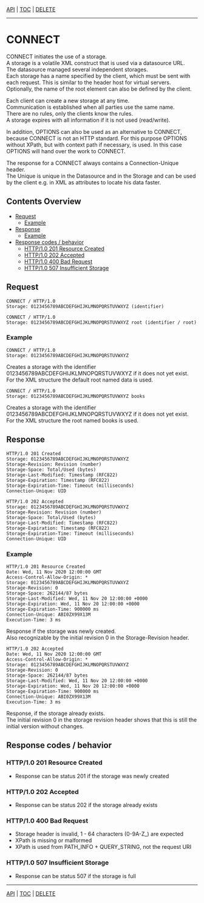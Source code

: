 [API](api.md) | [TOC](README.md) | [DELETE](api-delete.md)
- - -

# CONNECT

CONNECT initiates the use of a storage.  
A storage is a volatile XML construct that is used via a datasource URL.  
The datasource managed several independent storages.  
Each storage has a name specified by the client, which must be sent with each
request. This is similar to the header host for virtual servers.  
Optionally, the name of the root element can also be defined by the client.

Each client can create a new storage at any time.  
Communication is established when all parties use the same name.  
There are no rules, only the clients know the rules.  
A storage expires with all information if it is not used (read/write).

In addition, OPTIONS can also be used as an alternative to CONNECT, because
CONNECT is not an HTTP standard. For this purpose OPTIONS without XPath, but
with context path if necessary, is used. In this case OPTIONS will hand over
the work to CONNECT.

The response for a CONNECT always contains a Connection-Unique header.  
The Unique is unique in the Datasource and in the Storage and can be used by the
client e.g. in XML as attributes to locate his data faster.


## Contents Overview

* [Request](#request)
  * [Example](#example)
* [Response](#response)
  * [Example](#example-1)
* [Response codes / behavior](#response-codes--behavior)  
  * [HTTP/1.0 201 Resource Created](#http10-201-resource-created)
  * [HTTP/1.0 202 Accepted](#http10-202-accepted)
  * [HTTP/1.0 400 Bad Request](#http10-400-bad-request)
  * [HTTP/1.0 507 Insufficient Storage](#http10-507-insufficient-storage)


## Request

```
CONNECT / HTTP/1.0
Storage: 0123456789ABCDEFGHIJKLMNOPQRSTUVWXYZ (identifier)
```
``` 
CONNECT / HTTP/1.0
Storage: 0123456789ABCDEFGHIJKLMNOPQRSTUVWXYZ root (identifier / root)
```

### Example

```
CONNECT / HTTP/1.0
Storage: 0123456789ABCDEFGHIJKLMNOPQRSTUVWXYZ
```
Creates a storage with the identifier 0123456789ABCDEFGHIJKLMNOPQRSTUVWXYZ if
it does not yet exist.  
For the XML structure the default root named data is used.

``` 
CONNECT / HTTP/1.0
Storage: 0123456789ABCDEFGHIJKLMNOPQRSTUVWXYZ books
```
Creates a storage with the identifier 0123456789ABCDEFGHIJKLMNOPQRSTUVWXYZ if
it does not yet exist.  
For the XML structure the root named books is used.


## Response

```
HTTP/1.0 201 Created
Storage: 0123456789ABCDEFGHIJKLMNOPQRSTUVWXYZ
Storage-Revision: Revision (number) 
Storage-Space: Total/Used (bytes)
Storage-Last-Modified: Timestamp (RFC822)
Storage-Expiration: Timestamp (RFC822)
Storage-Expiration-Time: Timeout (milliseconds)
Connection-Unique: UID
```
``` 
HTTP/1.0 202 Accepted
Storage: 0123456789ABCDEFGHIJKLMNOPQRSTUVWXYZ
Storage-Revision: Revision (number)
Storage-Space: Total/Used (bytes)
Storage-Last-Modified: Timestamp (RFC822)
Storage-Expiration: Timestamp (RFC822)
Storage-Expiration-Time: Timeout (milliseconds)
Connection-Unique: UID
```

### Example

```
HTTP/1.0 201 Resource Created
Date: Wed, 11 Nov 2020 12:00:00 GMT
Access-Control-Allow-Origin: *
Storage: 0123456789ABCDEFGHIJKLMNOPQRSTUVWXYZ
Storage-Revision: 0
Storage-Space: 262144/87 bytes
Storage-Last-Modified: Wed, 11 Nov 20 12:00:00 +0000
Storage-Expiration: Wed, 11 Nov 20 12:00:00 +0000
Storage-Expiration-Time: 900000 ms
Connection-Unique: ABI0ZX99X13M
Execution-Time: 3 ms
```
Response if the storage was newly created.  
Also recognizable by the initial revision 0 in the Storage-Revision header.

```
HTTP/1.0 202 Accepted
Date: Wed, 11 Nov 2020 12:00:00 GMT
Access-Control-Allow-Origin: *
Storage: 0123456789ABCDEFGHIJKLMNOPQRSTUVWXYZ
Storage-Revision: 0
Storage-Space: 262144/87 bytes
Storage-Last-Modified: Wed, 11 Nov 20 12:00:00 +0000
Storage-Expiration: Wed, 11 Nov 20 12:00:00 +0000
Storage-Expiration-Time: 900000 ms
Connection-Unique: ABI0ZX99X13M
Execution-Time: 3 ms
```
Response, if the storage already exists.  
The initial revision 0 in the storage revision header shows that this is still
the initial version without changes.


## Response codes / behavior

### HTTP/1.0 201 Resource Created
- Response can be status 201 if the storage was newly created

### HTTP/1.0 202 Accepted
- Response can be status 202 if the storage already exists

### HTTP/1.0 400 Bad Request
- Storage header is invalid, 1 - 64 characters (0-9A-Z_) are expected
- XPath is missing or malformed
- XPath is used from PATH_INFO + QUERY_STRING, not the request URI

### HTTP/1.0 507 Insufficient Storage
- Response can be status 507 if the storage is full



- - -

[API](api.md) | [TOC](README.md) | [DELETE](api-delete.md)